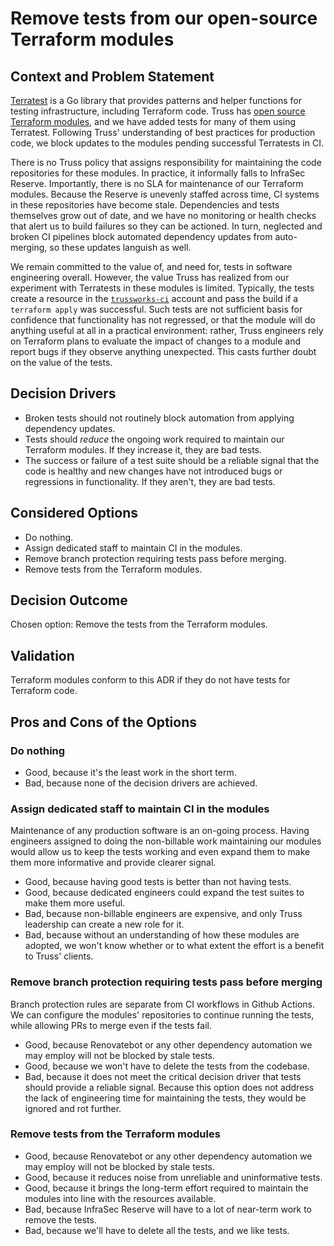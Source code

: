 # Remove tests from our open-source Terraform modules

## Context and Problem Statement

[Terratest](https://terratest.gruntwork.io/) is a Go library that provides
patterns and helper functions for testing infrastructure, including Terraform
code. Truss has [open source Terraform modules][modules], and we have added
tests for many of them using Terratest. Following Truss' understanding of best
practices for production code, we block updates to the modules pending
successful Terratests in CI.

There is no Truss policy that assigns responsibility for maintaining the code
repositories for these modules. In practice, it informally falls to InfraSec
Reserve. Importantly, there is no SLA for maintenance of our Terraform modules.
Because the Reserve is unevenly staffed across time, CI systems in these
repositories have become stale. Dependencies and tests themselves grow out of
date, and we have no monitoring or health checks that alert us to build
failures so they can be actioned. In turn, neglected and broken CI pipelines
block automated dependency updates from auto-merging, so these updates languish
as well.

We remain committed to the value of, and need for, tests in software
engineering overall. However, the value Truss has realized from our experiment
with Terratests in these modules is limited. Typically, the tests create a
resource in the [`trussworks-ci`][trussworks-ci] account and pass the build if
a `terraform apply` was successful. Such tests are not sufficient basis for
confidence that functionality has not regressed, or that the module will do
anything useful at all in a practical environment: rather, Truss engineers rely
on Terraform plans to evaluate the impact of changes to a module and report
bugs if they observe anything unexpected. This casts further doubt on the value
of the tests.

## Decision Drivers

- Broken tests should not routinely block automation from applying dependency
  updates.
- Tests should _reduce_ the ongoing work required to maintain our Terraform
  modules. If they increase it, they are bad tests.
- The success or failure of a test suite should be a reliable signal that the
  code is healthy and new changes have not introduced bugs or regressions in
  functionality. If they aren't, they are bad tests.

## Considered Options

- Do nothing.
- Assign dedicated staff to maintain CI in the modules.
- Remove branch protection requiring tests pass before merging.
- Remove tests from the Terraform modules.

## Decision Outcome

Chosen option: Remove the tests from the Terraform modules.

## Validation

Terraform modules conform to this ADR if they do not have tests for Terraform
code.

## Pros and Cons of the Options

### Do nothing

- Good, because it's the least work in the short term.
- Bad, because none of the decision drivers are achieved.

### Assign dedicated staff to maintain CI in the modules

Maintenance of any production software is an on-going process. Having engineers
assigned to doing the non-billable work maintaining our modules would allow us
to keep the tests working and even expand them to make them more informative
and provide clearer signal.

- Good, because having good tests is better than not having tests.
- Good, because dedicated engineers could expand the test suites to make them
  more useful.
- Bad, because non-billable engineers are expensive, and only Truss leadership
  can create a new role for it.
- Bad, because without an understanding of how these modules are adopted, we
  won't know whether or to what extent the effort is a benefit to Truss'
  clients.

### Remove branch protection requiring tests pass before merging

Branch protection rules are separate from CI workflows in Github Actions. We
can configure the modules' repositories to continue running the tests, while
allowing PRs to merge even if the tests fail.

- Good, because Renovatebot or any other dependency automation we may employ
  will not be blocked by stale tests.
- Good, because we won't have to delete the tests from the codebase.
- Bad, because it does not meet the critical decision driver that tests should
  provide a reliable signal. Because this option does not address the lack of
  engineering time for maintaining the tests, they would be ignored and rot
  further.

### Remove tests from the Terraform modules

- Good, because Renovatebot or any other dependency automation we may employ
  will not be blocked by stale tests.
- Good, because it reduces noise from unreliable and uninformative tests.
- Good, because it brings the long-term effort required to maintain the modules
  into line with the resources available.
- Bad, because InfraSec Reserve will have to a lot of near-term work to remove
  the tests.
- Bad, because we'll have to delete all the tests, and we like tests.

<!---
## More Information

{You might want to provide additional evidence/confidence for the decision
outcome here and/or document the team agreement on the decision and/or define
when this decision when and how the decision should be realized and if/when it
should be re-visited and/or how the decision is validated. Links to other
decisions and resources might here appear as well.}
-->

[modules]: https://github.com/orgs/trussworks/repositories?q=terraform+in%3Aname&type=all
[trussworks-ci]: https://github.com/trussworks/legendary-waddle/tree/main/trussworks-ci
